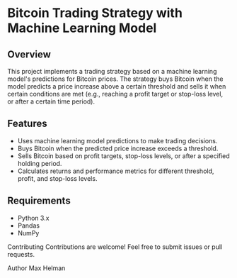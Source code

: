 # Bitcoin Trading Strategy with Machine Learning Model

## Overview

This project implements a trading strategy based on a machine learning model's predictions for Bitcoin prices. The strategy buys Bitcoin when the model predicts a price increase above a certain threshold and sells it when certain conditions are met (e.g., reaching a profit target or stop-loss level, or after a certain time period).

## Features

- Uses machine learning model predictions to make trading decisions.
- Buys Bitcoin when the predicted price increase exceeds a threshold.
- Sells Bitcoin based on profit targets, stop-loss levels, or after a specified holding period.
- Calculates returns and performance metrics for different threshold, profit, and stop-loss levels.

## Requirements

- Python 3.x
- Pandas
- NumPy

Contributing
Contributions are welcome! Feel free to submit issues or pull requests.

Author
Max Helman
